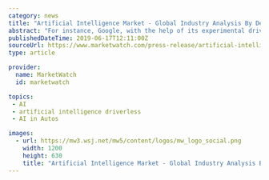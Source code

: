 ```yaml
---
category: news
title: "Artificial Intelligence Market - Global Industry Analysis By Development, Size, Share And Demand Forecast From 2019 To 2026"
abstract: "For instance, Google, with the help of its experimental driverless technology has transformed cars including, Toyota Prius. Integration of various tools by artificial intelligence has helped in the transformation of business management. These tools include ..."
publishedDateTime: 2019-06-17T12:11:00Z
sourceUrl: https://www.marketwatch.com/press-release/artificial-intelligence-market---global-industry-analysis-by-development-size-share-and-demand-forecast-from-2019-to-2026-2019-06-17-8197116
type: article

provider:
  name: MarketWatch
  id: marketwatch

topics:
 - AI
 - artificial intelligence driverless
 - AI in Autos

images:
  - url: https://mw3.wsj.net/mw5/content/logos/mw_logo_social.png
    width: 1200
    height: 630
    title: "Artificial Intelligence Market - Global Industry Analysis By Development, Size, Share And Demand Forecast From 2019 To 2026"
---
```

